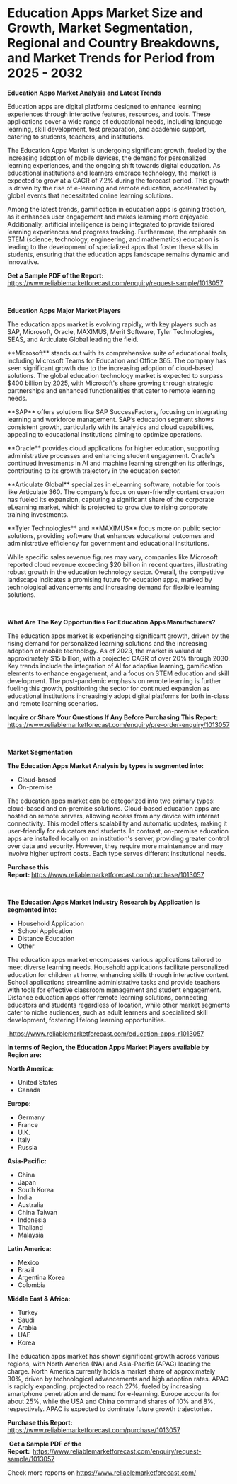 <p><h1>Education Apps Market Size and Growth, Market Segmentation, Regional and Country Breakdowns, and Market Trends for Period from 2025 -  2032</h1></p><p><strong>Education Apps Market Analysis and Latest Trends</strong></p>
<p><p>Education apps are digital platforms designed to enhance learning experiences through interactive features, resources, and tools. These applications cover a wide range of educational needs, including language learning, skill development, test preparation, and academic support, catering to students, teachers, and institutions.</p><p>The Education Apps Market is undergoing significant growth, fueled by the increasing adoption of mobile devices, the demand for personalized learning experiences, and the ongoing shift towards digital education. As educational institutions and learners embrace technology, the market is expected to grow at a CAGR of 7.2% during the forecast period. This growth is driven by the rise of e-learning and remote education, accelerated by global events that necessitated online learning solutions.</p><p>Among the latest trends, gamification in education apps is gaining traction, as it enhances user engagement and makes learning more enjoyable. Additionally, artificial intelligence is being integrated to provide tailored learning experiences and progress tracking. Furthermore, the emphasis on STEM (science, technology, engineering, and mathematics) education is leading to the development of specialized apps that foster these skills in students, ensuring that the education apps landscape remains dynamic and innovative.</p></p>
<p><strong>Get a Sample PDF of the Report:&nbsp;</strong> <a href="https://www.reliablemarketforecast.com/enquiry/request-sample/1013057?utm_campaign=2724&utm_medium=2&utm_source=Github&utm_content=ia&utm_term=06032025&utm_id=education-apps">https://www.reliablemarketforecast.com/enquiry/request-sample/1013057</a></p>
<p>&nbsp;</p>
<p><strong>Education Apps Major Market Players</strong></p>
<p><p>The education apps market is evolving rapidly, with key players such as SAP, Microsoft, Oracle, MAXIMUS, Merit Software, Tyler Technologies, SEAS, and Articulate Global leading the field. </p><p>**Microsoft** stands out with its comprehensive suite of educational tools, including Microsoft Teams for Education and Office 365. The company has seen significant growth due to the increasing adoption of cloud-based solutions. The global education technology market is expected to surpass $400 billion by 2025, with Microsoft's share growing through strategic partnerships and enhanced functionalities that cater to remote learning needs.</p><p>**SAP** offers solutions like SAP SuccessFactors, focusing on integrating learning and workforce management. SAP’s education segment shows consistent growth, particularly with its analytics and cloud capabilities, appealing to educational institutions aiming to optimize operations.</p><p>**Oracle** provides cloud applications for higher education, supporting administrative processes and enhancing student engagement. Oracle's continued investments in AI and machine learning strengthen its offerings, contributing to its growth trajectory in the education sector.</p><p>**Articulate Global** specializes in eLearning software, notable for tools like Articulate 360. The company’s focus on user-friendly content creation has fueled its expansion, capturing a significant share of the corporate eLearning market, which is projected to grow due to rising corporate training investments.</p><p>**Tyler Technologies** and **MAXIMUS** focus more on public sector solutions, providing software that enhances educational outcomes and administrative efficiency for government and educational institutions.</p><p>While specific sales revenue figures may vary, companies like Microsoft reported cloud revenue exceeding $20 billion in recent quarters, illustrating robust growth in the education technology sector. Overall, the competitive landscape indicates a promising future for education apps, marked by technological advancements and increasing demand for flexible learning solutions.</p></p>
<p>&nbsp;</p>
<p><strong>What Are The Key Opportunities For Education Apps Manufacturers?</strong></p>
<p><p>The education apps market is experiencing significant growth, driven by the rising demand for personalized learning solutions and the increasing adoption of mobile technology. As of 2023, the market is valued at approximately $15 billion, with a projected CAGR of over 20% through 2030. Key trends include the integration of AI for adaptive learning, gamification elements to enhance engagement, and a focus on STEM education and skill development. The post-pandemic emphasis on remote learning is further fueling this growth, positioning the sector for continued expansion as educational institutions increasingly adopt digital platforms for both in-class and remote learning scenarios.</p></p>
<p><strong>Inquire or Share Your Questions If Any Before Purchasing This Report:</strong> <a href="https://www.reliablemarketforecast.com/enquiry/pre-order-enquiry/1013057?utm_campaign=2724&utm_medium=2&utm_source=Github&utm_content=ia&utm_term=06032025&utm_id=education-apps">https://www.reliablemarketforecast.com/enquiry/pre-order-enquiry/1013057</a></p>
<p>&nbsp;</p>
<p><strong>Market Segmentation</strong></p>
<p><strong>The Education Apps Market Analysis by types is segmented into:</strong></p>
<p><ul><li>Cloud-based</li><li>On-premise</li></ul></p>
<p><p>The education apps market can be categorized into two primary types: cloud-based and on-premise solutions. Cloud-based education apps are hosted on remote servers, allowing access from any device with internet connectivity. This model offers scalability and automatic updates, making it user-friendly for educators and students. In contrast, on-premise education apps are installed locally on an institution's server, providing greater control over data and security. However, they require more maintenance and may involve higher upfront costs. Each type serves different institutional needs.</p></p>
<p><strong>Purchase this Report:&nbsp;</strong><a href="https://www.reliablemarketforecast.com/purchase/1013057?utm_campaign=2724&utm_medium=2&utm_source=Github&utm_content=ia&utm_term=06032025&utm_id=education-apps">https://www.reliablemarketforecast.com/purchase/1013057</a></p>
<p>&nbsp;</p>
<p><strong>The Education Apps Market Industry Research by Application is segmented into:</strong></p>
<p><ul><li>Household Application</li><li>School Application</li><li>Distance Education</li><li>Other</li></ul></p>
<p><p>The education apps market encompasses various applications tailored to meet diverse learning needs. Household applications facilitate personalized education for children at home, enhancing skills through interactive content. School applications streamline administrative tasks and provide teachers with tools for effective classroom management and student engagement. Distance education apps offer remote learning solutions, connecting educators and students regardless of location, while other market segments cater to niche audiences, such as adult learners and specialized skill development, fostering lifelong learning opportunities.</p></p>
<p><a href="https://www.reliablemarketforecast.com/education-apps-r1013057?utm_campaign=2724&utm_medium=2&utm_source=Github&utm_content=ia&utm_term=06032025&utm_id=education-apps">&nbsp;https://www.reliablemarketforecast.com/education-apps-r1013057</a></p>
<p><strong>In terms of Region, the Education Apps Market Players available by Region are:</strong></p>
<p>
    <p> <strong> North America: </strong>
        <ul>
            <li>United States</li>
            <li>Canada</li>
        </ul>
        </p> 
    <p> <strong> Europe: </strong>
        <ul>
            <li>Germany</li>
            <li>France</li>
            <li>U.K.</li>
            <li>Italy</li>
            <li>Russia</li>
        </ul>
        </p> 
    <p> <strong> Asia-Pacific: </strong>
        <ul>
            <li>China</li>
            <li>Japan</li>
            <li>South Korea</li>
            <li>India</li>
            <li>Australia</li>
            <li>China Taiwan</li>
            <li>Indonesia</li>
            <li>Thailand</li>
            <li>Malaysia</li>
        </ul>
        </p> 
    <p> <strong> Latin America: </strong>
        <ul>
            <li>Mexico</li>
            <li>Brazil</li>
            <li>Argentina Korea</li>
            <li>Colombia</li>
        </ul>
        </p> 
    <p> <strong> Middle East & Africa: </strong>
        <ul>
            <li>Turkey</li>
            <li>Saudi</li>
            <li>Arabia</li>
            <li>UAE</li>
            <li>Korea</li>
        </ul>
    </p>
    </p>
<p><p>The education apps market has shown significant growth across various regions, with North America (NA) and Asia-Pacific (APAC) leading the charge. North America currently holds a market share of approximately 30%, driven by technological advancements and high adoption rates. APAC is rapidly expanding, projected to reach 27%, fueled by increasing smartphone penetration and demand for e-learning. Europe accounts for about 25%, while the USA and China command shares of 10% and 8%, respectively. APAC is expected to dominate future growth trajectories.</p></p>
<p><strong>Purchase this Report: </strong><a href="https://www.reliablemarketforecast.com/purchase/1013057?utm_campaign=2724&utm_medium=2&utm_source=Github&utm_content=ia&utm_term=06032025&utm_id=education-apps">https://www.reliablemarketforecast.com/purchase/1013057</a></p>
<p>&nbsp;<strong>Get a Sample PDF of the Report:&nbsp;&nbsp;</strong><a href="https://www.reliablemarketforecast.com/enquiry/request-sample/1013057?utm_campaign=2724&utm_medium=2&utm_source=Github&utm_content=ia&utm_term=06032025&utm_id=education-apps">https://www.reliablemarketforecast.com/enquiry/request-sample/1013057</a></p>
<p><strong></strong></p>
<p>Check more reports on <a href="https://www.reliablemarketforecast.com/?utm_campaign=2724&utm_medium=2&utm_source=Github&utm_content=ia&utm_term=06032025&utm_id=education-apps">https://www.reliablemarketforecast.com/</a></p>